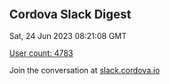 ## Cordova Slack Digest
Sat, 24 Jun 2023 08:21:08 GMT

[User count: 4783](https://cordova.slack.com/)


Join the conversation at [slack.cordova.io](http://slack.cordova.io/)
